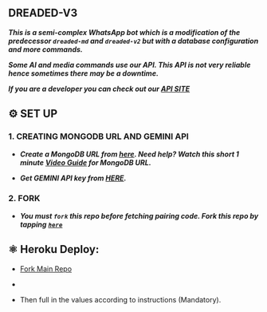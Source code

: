 ## DREADED-V3

***This is a semi-complex WhatsApp bot which is a modification of the predecessor `dreaded-md` and `dreaded-v2` but with a database configuration and more commands.***


 ***Some AI and media commands use our API. This API is not very reliable hence sometimes there may be a downtime.***

***If you are a developer you can check out our [API SITE](https://api.dreaded.site)***


 

 ## ⚙️ SET UP

 ### 1. CREATING MONGODB URL AND GEMINI API

- ***Create a MongoDB URL from [here](mongodb.com). Need help? Watch this short 1 minute [Video Guide](https://youtube.com/shorts/pIHvoXkwmq4?feature=share) for MongoDB URL.***

- ***Get GEMINI API key from [HERE](https://aistudio.google.com/app/apikey).***

 ### 2. FORK

- ***You must `fork` this repo before fetching pairing code. Fork this repo by tapping  [`here`](https://github.com/Fortunatusmokaya/dreaded-v3/fork)***








## ⚛️ Heroku Deploy:
      
- [Fork Main Repo](https://github.com/FantoX/Atlas-MD/fork)

- 
- Then full in the values according to instructions (Mandatory).

